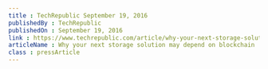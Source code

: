 ```yaml
---
title : TechRepublic September 19, 2016
publishedBy : TechRepublic
publishedOn : September 19, 2016
link : https://www.techrepublic.com/article/why-your-next-storage-solution-may-depend-on-blockchain/
articleName : Why your next storage solution may depend on blockchain
class : pressArticle
---
```


